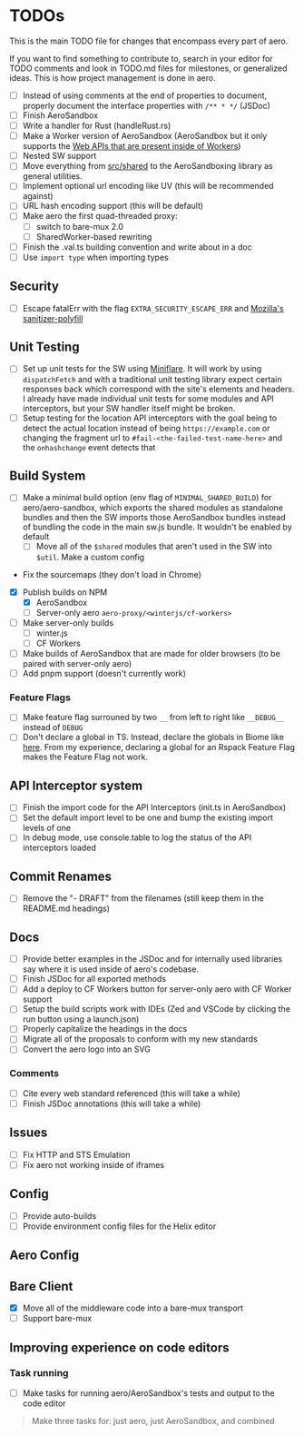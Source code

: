 # TODOs

This is the main TODO file for changes that encompass every part of aero.

If you want to find something to contribute to, search in your editor for TODO comments and look in TODO.md files for milestones, or generalized ideas. This is how project management is done in aero.

- [ ] Instead of using comments at the end of properties to document, properly document the interface properties with `/** * */` (JSDoc)
- [ ] Finish AeroSandbox
- [ ] Write a handler for Rust (handleRust.rs)
- [ ] Make a Worker version of AeroSandbox (AeroSandbox but it only supports the [Web APIs that are present inside of Workers](https://developer.mozilla.org/en-US/docs/Web/API/Web_Workers_API/Functions_and_classes_available_to_workers#:~:text=the%20following%20web%20apis%20are%20available%20to%20workers%3A))
- [ ] Nested SW support
- [ ] Move everything from [src/shared](../../src/shared/) to the AeroSandboxing library as general utilities.
- [ ] Implement optional url encoding like UV (this will be recommended against)
- [ ] URL hash encoding support (this will be default)
- [ ] Make aero the first quad-threaded proxy:
  - [ ] switch to bare-mux 2.0
  - [ ] SharedWorker-based rewriting
- [ ] Finish the .val.ts building convention and write about in a doc
- [ ] Use `import type` when importing types

## Security

- [ ] Escape fatalErr with the flag `EXTRA_SECURITY_ESCAPE_ERR` and [Mozilla's sanitizer-polyfill](https://github.com/mozilla/sanitizer-polyfill)

## Unit Testing

- [ ] Set up unit tests for the SW using [Miniflare](https://github.com/cloudflare/workers-sdk/tree/main/packages/miniflare#quick-start). It will work by using `dispatchFetch` and with a traditional unit testing library expect certain responses back which correspond with the site's elements and headers. I already have made individual unit tests for some modules and API interceptors, but your SW handler itself might be broken.
- [ ] Setup testing for the location API interceptors with the goal being to detect the actual location instead of being `https://example.com` or changing the fragment url to `#fail-<the-failed-test-name-here>` and the `onhashchange` event detects that

## Build System

- [ ] Make a minimal build option (env flag of `MINIMAL_SHARED_BUILD`) for aero/aero-sandbox, which exports the shared modules as standalone bundles and then the SW imports those AeroSandbox bundles instead of bundling the code in the main sw.js bundle. It wouldn't be enabled by default
  - [ ] Move all of the `$shared` modules that aren't used in the SW into `$util`. Make a custom config
- Fix the sourcemaps (they don't load in Chrome)
- [x] Publish builds on NPM
  - [x] AeroSandbox
  - [ ] Server-only aero `aero-proxy/<winterjs/cf-workers>`
- [ ] Make server-only builds
  - [ ] winter.js
  - [ ] CF Workers
- [ ] Make builds of AeroSandbox that are made for older browsers (to be paired with server-only aero)
- [ ] Add pnpm support (doesn't currently work)

### Feature Flags

- [ ] Make feature flag surrouned by two `__` from left to right like `__DEBUG__` instead of `DEBUG`
- [ ] Don't declare a global in TS. Instead, declare the globals in Biome like [here](https://kittygiraudel.com/2024/07/22/feature-toggles-with-webpack/#:~:text=Biome). From my experience, declaring a global for an Rspack Feature Flag makes the Feature Flag not work.

## API Interceptor system

- [ ] Finish the import code for the API Interceptors (init.ts in AeroSandbox)
- [ ] Set the default import level to be one and bump the existing import levels of one
- [ ] In debug mode, use console.table to log the status of the API interceptors loaded

## Commit Renames

- [ ] Remove the "- DRAFT" from the filenames (still keep them in the README.md headings)

## Docs

- [ ] Provide better examples in the JSDoc and for internally used libraries say where it is used inside of aero's codebase.
- [ ] Finish JSDoc for all exported methods
- [ ] Add a deploy to CF Workers button for server-only aero with CF Worker support
- [ ] Setup the build scripts work with IDEs (Zed and VSCode by clicking the run button using a launch.json)
- [ ] Properly capitalize the headings in the docs
- [ ] Migrate all of the proposals to conform with my new standards
- [ ] Convert the aero logo into an SVG

### Comments

- [ ] Cite every web standard referenced (this will take a while)
- [ ] Finish JSDoc annotations (this will take a while)

## Issues

- [ ] Fix HTTP and STS Emulation
- [ ] Fix aero not working inside of iframes

## Config

- [ ] Provide auto-builds
- [ ] Provide environment config files for the Helix editor

## Aero Config

## Bare Client

- [x] Move all of the middleware code into a bare-mux transport
- [ ] Support bare-mux

## Improving experience on code editors

### Task running

- [ ] Make tasks for running aero/AeroSandbox's tests and output to the code editor

> Make three tasks for: just aero, just AeroSandbox, and combined